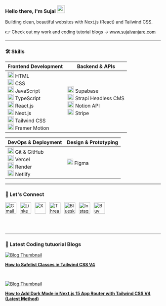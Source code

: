 ### Hello there, I'm Sujal <img src="https://media.giphy.com/media/hvRJCLFzcasrR4ia7z/giphy.gif" width="25px" height="25px">

Building clean, beautiful websites with Next.js (React) and Tailwind CSS.

👉 Check out my work and coding tutorial blogs → www.sujalvanjare.com

---

### 🛠️ Skills  
| **Frontend Development** | **Backend & APIs** |
|--------------------------|-------------------|
| [<img src="https://www.svgrepo.com/show/452228/html-5.svg" width="20" height="20" alt="HTML5"/>](https://developer.mozilla.org/en-US/docs/Web/HTML) HTML  <br> [<img src="https://upload.wikimedia.org/wikipedia/commons/a/ab/Official_CSS_Logo.svg" width="20" height="20" alt="CSS3"/>](https://developer.mozilla.org/en-US/docs/Web/CSS) CSS  <br> [<img src="https://www.svgrepo.com/show/353925/javascript.svg" width="20" height="20" alt="JavaScript"/>](https://developer.mozilla.org/en-US/docs/Web/JavaScript) JavaScript  <br> [<img src="https://www.svgrepo.com/show/354478/typescript-icon.svg" width="20" height="20" alt="TypeScript"/>](https://www.typescriptlang.org/) TypeScript  <br> [<img src="https://cdn.simpleicons.org/react/61DAFB" width="20" height="20" alt="React"/>](https://reactjs.org/) React.js  <br> [<img src="https://s3-us-west-2.amazonaws.com/public.notion-static.com/36c73a92-668a-4962-9217-c49ab648729a/next-js.svg" width="20" height="20" alt="Next.js"/>](https://nextjs.org/) Next.js   <br> [<img src="https://www.svgrepo.com/show/374118/tailwind.svg" width="20" height="20" alt="Tailwind CSS"/>](https://tailwindcss.com/) Tailwind CSS  <br> [<img src="https://s3-us-west-2.amazonaws.com/public.notion-static.com/1c2a0105-efaf-405e-8577-e5521f2fe781/motion.svg" width="20" height="20" alt="Framer Motion"/>](https://www.framer.com/motion/) Framer Motion | [<img src="https://s3-us-west-2.amazonaws.com/public.notion-static.com/20657b4e-8f38-4be7-9ee5-d6e6934fa1dc/supabase.svg" width="20" height="20" alt="Supabase"/>](https://supabase.com/) Supabase  <br> [<img src="https://www.svgrepo.com/show/354399/strapi-icon.svg" width="20" height="20" alt="Strapi"/>](https://strapi.io/) Strapi Headless CMS  <br> [<img src="https://s3-us-west-2.amazonaws.com/public.notion-static.com/072bbd9f-a3e6-44f1-a595-f0d953f0d3c9/notion.svg" width="20" height="20" alt="Notion"/>](https://notion.so/) Notion API  <br> [<img src="https://www.svgrepo.com/show/452108/stripe.svg" width="20" height="20" alt="Stripe"/>](https://stripe.com/) Stripe |

| **DevOps & Deployment** | **Design & Prototyping** |
|------------------------|-------------------------|
| [<img src="https://s3-us-west-2.amazonaws.com/public.notion-static.com/c994981f-a2a5-463f-a5ad-76afe7b069d2/github.svg" width="20" height="20" alt="GitHub"/>](https://github.com/) Git & GitHub  <br> [<img src="https://s3-us-west-2.amazonaws.com/public.notion-static.com/2a751613-7f4e-40f8-a509-c34171a1ff5d/vercel.svg" width="20" height="20" alt="Vercel"/>](https://vercel.com/) Vercel  <br> [<img src="https://s3-us-west-2.amazonaws.com/public.notion-static.com/263d5526-c0d1-406b-bb63-4b0d5cdad29e/render.svg" width="20" height="20" alt="Render"/>](https://render.com/) Render  <br> [<img src="https://cdn.simpleicons.org/netlify/00C7B7" width="20" height="20" alt="Netlify"/>](https://netlify.com/) Netlify | [<img src="https://www.svgrepo.com/show/354987/figma.svg" width="20" height="20" alt="Figma"/>](https://figma.com/) Figma |



---



### 🔗 Let's Connect
[<img src="https://www.svgrepo.com/show/381000/new-logo-gmail.svg" height="36" alt="Gmail" />](mailto:sujalvanjaredev@gmail.com) &nbsp;
[<img src="https://upload.wikimedia.org/wikipedia/commons/8/81/LinkedIn_icon.svg" height="36" alt="LinkedIn" />](https://www.linkedin.com/in/sujal-vanjare) &nbsp;
[<img src="https://upload.wikimedia.org/wikipedia/commons/5/5a/X_icon_2.svg" height="36" alt="X" />](https://x.com/sujal_vanjare) &nbsp;
[<img src="https://upload.wikimedia.org/wikipedia/commons/0/01/Threads_%28app%29.svg" height="36" alt="Threads" />](https://www.threads.com/@sujal_.160) &nbsp;
[<img src="https://upload.wikimedia.org/wikipedia/commons/7/7a/Bluesky_Logo.svg" height="36" alt="Bluesky" />](https://bsky.app/profile/sujal-160.bsky.social) &nbsp;
[<img src="https://www.svgrepo.com/show/452229/instagram-1.svg" height="36" alt="Instagram" />](https://www.instagram.com/sujal_.160/) &nbsp;
[<img src="https://cdn.buymeacoffee.com/uploads/project_updates/2023/12/08f1cf468ace518fc8cc9e352a2e613f.png" height="36" alt="Buy Me a Coffee" />](https://buymeacoffee.com/sujal_vanjare)


<br><br>

---

### 📑 Latest Coding tutuorial Blogs  
[![Blog Thumbnail](https://res.cloudinary.com/drzcgtzx8/image/upload/c_scale,w_500/v1740045680/portfolio/blog/iooblv4emhxchpa9o5c7.png)](https://www.sujalvanjare.com/blog/safelist-classes-tailwind-css-v4)

**[How to Safelist Classes in Tailwind CSS V4](https://www.sujalvanjare.com/blog/safelist-classes-tailwind-css-v4)**  

<br>

[![Blog Thumbnail](https://res.cloudinary.com/drzcgtzx8/image/upload/c_scale,w_500/v1740837389/portfolio/blog/oo12fmjzvemmk1dgoavk.png)](https://www.sujalvanjare.com/blog/dark-mode-nextjs15-tailwind-v4)

**[How to Add Dark Mode in Next.js 15 App Router with Tailwind CSS V4 (Latest Method)](https://www.sujalvanjare.com/blog/dark-mode-nextjs15-tailwind-v4)**  



